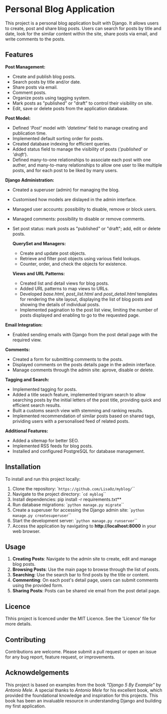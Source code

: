 # Personal Blog Application

This project is a personal blog application built with Django. It allows users to create, post and share blog posts. Users can search for posts by title and date, look for the similar content within the site, share posts via email, and write comments to the posts.

## Features

**Post Management:**
  - Create and publish blog posts.
  - Search posts by title and/or date.
  - Share posts via email.
  - Comment posts.
  - Organize posts using tagging system.
  - Mark posts as "published" or "draft" to control their visibility on site.
  - Edit, save or delete posts from the application database.

**Post Model:**
- Defined *'Post'* model with *'datetime'* field to manage creating and publication time.
- Implemented default sorting order for posts.
- Created database indexing for efficient queries.
- Added status field to manage the visibility of posts (*'published'* or *'draft'*).
- Defined many-to-one relationships to associate each post with one auther, and many-to-many relationships to allow one user to like multiple posts, and for each post to be liked by many users.

**Django Administration:**
- Created a superuser (admin) for managing the blog.
- Customised how models are dislayed in the admin interface.
- Managed user accounts: possibility to disable, remove or block users.
- Managed comments: possibility to disable or remove comments.
- Set post status: mark posts as "published" or "draft"; add, edit or delete posts.

  **QuerySet and Managers:**
  - Create and update post objects.
  - Retrieve and filter post objects using various field lookups.
  - Counter, order, and check the objects for existence.
 
  **Views and URL Patterns:**
  - Created list and detail views for blog posts.
  - Added URL patterns to map views to URLs.
  - Developed *base.html*, *post_list.html* and *post_detail.html* templates for rendering the site layout, displaying the list of blog posts and showing the details of individual posts.
  - Implemented pagination to the post list view, limiting the number of posts displayed and enabling to go to the requested page.
 
**Email Integration:**
- Enabled sending emails with Django from the post detail page with the required view.

**Comments:**
- Created a form for submitting comments to the posts.
- Displayed comments on the posts details page in the admin interface.
- Manage comments through the admin site: aprove, disable or delete.

**Tagging and Search:**
- Implemented tagging for posts.
- Added a title seach feature, implemented trigram search to allow searching posts by the initial letters of the post title, providing quick and efficient search results.
- Built a customs search view with stemming and ranking results.
- Implemented recommendation of similar posts based on shared tags, prividing users with a personalised feed of related posts.

**Additional Features:**
- Added a sitemap for better SEO.
- Implemented RSS feeds for blog posts.
- Installed and configured PostgreSQL for database management.

## Installation

To install and run this project locally:
1. Clone the repository:
   \``https://github.com/LisaOz/myblog/`\``
3. Navigate to the project directory:
   \``cd myblog`\``
4. Install dependencies:
   pip install -r requirements.txt**
5. Run database migrations:
   \``python manage.py migrate`\``
6. Create a superuser for accessing the Django admin site:
   \``python manage.py createsuperuser`\``
7. Start the development server:
   \``python manage.py runserver`\``
8. Access the application by navigating to **http://localhost:8000** in your web browser.

## Usage

1. **Creating Posts**: Navigate to the admin site to create, edit and manage blog posts.
2. **Browsing Posts**: Use the main page to browse through the list of posts.
3. **Searching**: Use the search bar to find posts by the title or content.
4. **Commenting**: On each post's detail page, users can submit comments using the provided form.
5. **Sharing Posts**: Posts can be shared vie email from the post detail page.

## Licence

Thhis project is licenced under the MIT Licence. See the 'Licence' file for more details.

## Contributing
Contributions are welcome. Please submit a pull request or open an issue for any bug report, feature request, or improvements.

## Acknowdelgements
This project is based on examples from the book *"Django 5 By Example"* by *Antonio Mele*. 
A special thanks to *Antonio Mele* for his excellent book, which provided the foundational knowledge and inspiration for this projects. This book has been an invaluable resource in understanding Django and building my first application.
